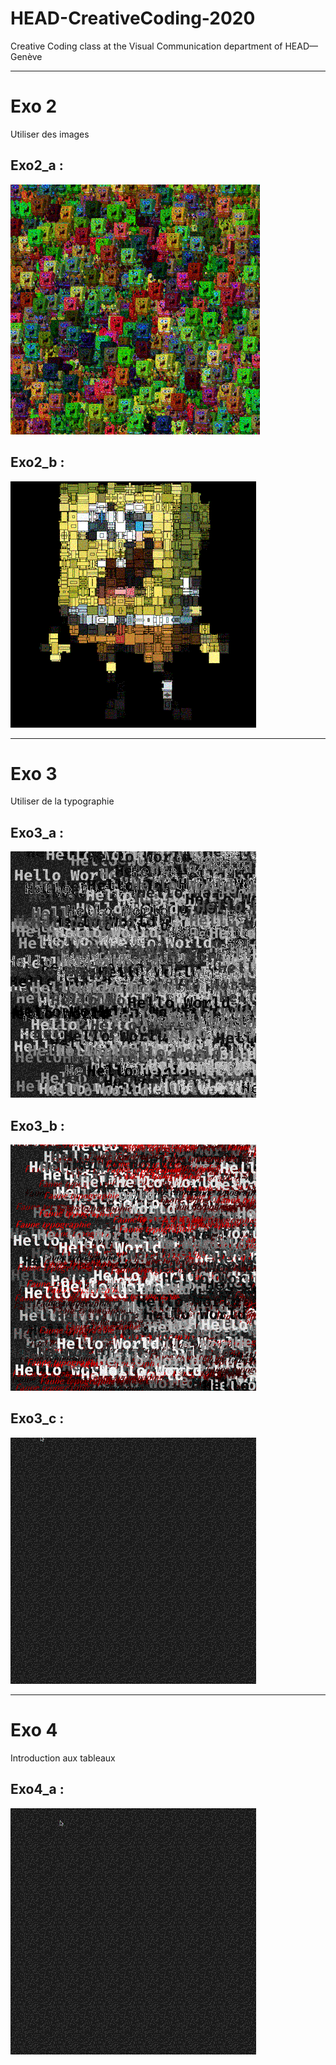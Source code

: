 # HEAD-CreativeCoding-2020
Creative Coding class at the Visual Communication department of HEAD—Genève


----
# Exo 2
Utiliser des images

## Exo2_a : 
![alt text](/gif/opti/exo2_a.gif "Exo2_a")

## Exo2_b : 
![alt text](/gif/opti/exo2_b.gif "Exo2_b")

----
# Exo 3
Utiliser de la typographie

## Exo3_a : 
![alt text](/gif/opti/exo3_a.gif "Exo3_a")

## Exo3_b : 
![alt text](/gif/opti/exo3_b.gif "Exo3_b")

## Exo3_c : 
![alt text](/gif/opti/exo3_c.gif "Exo3_c")

----
# Exo 4

Introduction aux tableaux
## Exo4_a : 
![alt text](/gif/opti/exo4_a.gif "Exo4_a")
